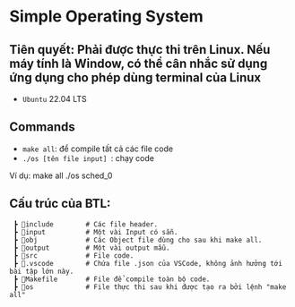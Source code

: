 # Simple Operating System

## Tiên quyết: Phải được thực thi trên Linux. Nếu máy tính là Window, có thể cân nhắc sử dụng ứng dụng cho phép dùng terminal của Linux
- `Ubuntu` 22.04 LTS
  
## Commands
- `make all`: để compile tất cả các file code
- `./os [tên file input] `: chạy code  

Ví dụ:
make all
./os sched_0


## Cấu trúc của BTL:
```
 ┣ 📂include        # Các file header.
 ┣ 📂input          # Một vài Input có sẵn.
 ┣ 📂obj            # Các Object file dùng cho sau khi make all.
 ┣ 📂output         # Một vài output mẫu.
 ┣ 📂src            # File code.
 ┣ 📂.vscode        # Chứa file .json của VSCode, không ảnh hưởng tới bài tập lớn này.
 ┣ 📜Makefile       # File để compile toàn bộ code.
 ┣ 📜os             # File thực thi sau khi được tạo ra bởi lệnh "make all"
```
